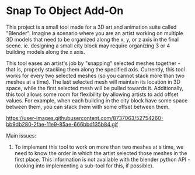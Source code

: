 # Snap To Object Add-On
This project is a small tool made for a 3D art and animation suite called "Blender". Imagine a scenario where you are an artist working on multiple 3D models that need to be organized along the x, y, or z axis in the final scene. ie. designing a small city block may require organizing 3 or 4 building models along the x axis.

This tool eases an artist's job by "snapping" selected meshes together - that is, properly stacking them along the specified axis. Currently, this tool works for every two selected meshes (so you cannot stack more than two meshes at a time). The last selected mesh will maintain its location in 3D space, while the first selected mesh will be pulled towards it. Additionally, this tool allows some room for flexibility by allowing artists to add offset values. For example, when each building in the city block have some space between them, you can stack them with some offset between them.


https://user-images.githubusercontent.com/8737063/52754260-bb9db280-2fae-11e9-85ae-666bbd135b84.gif


Main issues:

1. To implement this tool to work on more than two meshes at a time, we need to know the order in which the artist selected those meshes in the first place. This information is not available with the blender python API - (looking into implementing a sub-tool for this, if possible).



